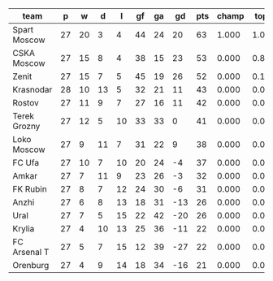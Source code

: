 |     team     | p  | w  | d  | l  | gf | ga | gd  | pts | champ | top2  | top3  | top4  |  5-7  | bot4  | bot3  | bot2  |
|--------------|----|----|----|----|----|----|-----|-----|-------|-------|-------|-------|-------|-------|-------|-------|
| Spart Moscow | 27 | 20 |  3 |  4 | 44 | 24 |  20 |  63 | 1.000 | 1.000 | 1.000 | 1.000 | 0.000 | 0.000 | 0.000 | 0.000|
| CSKA Moscow  | 27 | 15 |  8 |  4 | 38 | 15 |  23 |  53 | 0.000 | 0.806 | 1.000 | 1.000 | 0.000 | 0.000 | 0.000 | 0.000|
| Zenit        | 27 | 15 |  7 |  5 | 45 | 19 |  26 |  52 | 0.000 | 0.194 | 1.000 | 1.000 | 0.000 | 0.000 | 0.000 | 0.000|
| Krasnodar    | 28 | 10 | 13 |  5 | 32 | 21 |  11 |  43 | 0.000 | 0.000 | 0.000 | 0.404 | 0.596 | 0.000 | 0.000 | 0.000|
| Rostov       | 27 | 11 |  9 |  7 | 27 | 16 |  11 |  42 | 0.000 | 0.000 | 0.000 | 0.397 | 0.603 | 0.000 | 0.000 | 0.000|
| Terek Grozny | 27 | 12 |  5 | 10 | 33 | 33 |   0 |  41 | 0.000 | 0.000 | 0.000 | 0.199 | 0.801 | 0.000 | 0.000 | 0.000|
| Loko Moscow  | 27 |  9 | 11 |  7 | 31 | 22 |   9 |  38 | 0.000 | 0.000 | 0.000 | 0.000 | 0.685 | 0.000 | 0.000 | 0.000|
| FC Ufa       | 27 | 10 |  7 | 10 | 20 | 24 |  -4 |  37 | 0.000 | 0.000 | 0.000 | 0.000 | 0.315 | 0.000 | 0.000 | 0.000|
| Amkar        | 27 |  7 | 11 |  9 | 23 | 26 |  -3 |  32 | 0.000 | 0.000 | 0.000 | 0.000 | 0.000 | 0.000 | 0.000 | 0.000|
| FK Rubin     | 27 |  8 |  7 | 12 | 24 | 30 |  -6 |  31 | 0.000 | 0.000 | 0.000 | 0.000 | 0.000 | 0.000 | 0.000 | 0.000|
| Anzhi        | 27 |  6 |  8 | 13 | 18 | 31 | -13 |  26 | 0.000 | 0.000 | 0.000 | 0.000 | 0.000 | 0.000 | 0.000 | 0.000|
| Ural         | 27 |  7 |  5 | 15 | 22 | 42 | -20 |  26 | 0.000 | 0.000 | 0.000 | 0.000 | 0.000 | 0.000 | 0.000 | 0.000|
| Krylia       | 27 |  4 | 10 | 13 | 25 | 36 | -11 |  22 | 0.000 | 0.000 | 0.000 | 0.000 | 0.000 | 1.000 | 0.330 | 0.063|
| FC Arsenal T | 27 |  5 |  7 | 15 | 12 | 39 | -27 |  22 | 0.000 | 0.000 | 0.000 | 0.000 | 0.000 | 1.000 | 0.803 | 0.355|
| Orenburg     | 27 |  4 |  9 | 14 | 18 | 34 | -16 |  21 | 0.000 | 0.000 | 0.000 | 0.000 | 0.000 | 1.000 | 0.867 | 0.582|
